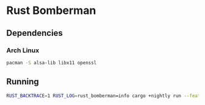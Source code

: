# Rust Bomberman

## Dependencies

### Arch Linux

```bash
pacman -S alsa-lib libx11 openssl
```

## Running

```bash
RUST_BACKTRACE=1 RUST_LOG=rust_bomberman=info cargo +nightly run --features nightly
```
